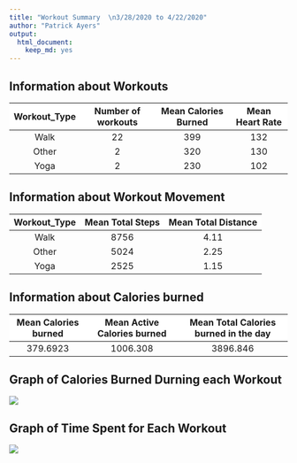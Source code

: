 ```yaml
---
title: "Workout Summary  \n3/28/2020 to 4/22/2020"
author: "Patrick Ayers"
output:
  html_document:
    keep_md: yes
---
```




## Information about Workouts
<table class="table" style="margin-left: auto; margin-right: auto;">
 <thead>
  <tr>
   <th style="text-align:center;position: sticky; top:0; background-color: #FFFFFF;"> Workout_Type </th>
   <th style="text-align:center;position: sticky; top:0; background-color: #FFFFFF;"> Number of workouts </th>
   <th style="text-align:center;position: sticky; top:0; background-color: #FFFFFF;"> Mean Calories Burned </th>
   <th style="text-align:center;position: sticky; top:0; background-color: #FFFFFF;"> Mean Heart Rate </th>
  </tr>
 </thead>
<tbody>
  <tr>
   <td style="text-align:center;"> Walk </td>
   <td style="text-align:center;"> 22 </td>
   <td style="text-align:center;"> 399 </td>
   <td style="text-align:center;"> 132 </td>
  </tr>
  <tr>
   <td style="text-align:center;"> Other </td>
   <td style="text-align:center;"> 2 </td>
   <td style="text-align:center;"> 320 </td>
   <td style="text-align:center;"> 130 </td>
  </tr>
  <tr>
   <td style="text-align:center;"> Yoga </td>
   <td style="text-align:center;"> 2 </td>
   <td style="text-align:center;"> 230 </td>
   <td style="text-align:center;"> 102 </td>
  </tr>
</tbody>
</table>

## Information about Workout Movement
<table class="table" style="margin-left: auto; margin-right: auto;">
 <thead>
  <tr>
   <th style="text-align:center;position: sticky; top:0; background-color: #FFFFFF;"> Workout_Type </th>
   <th style="text-align:center;position: sticky; top:0; background-color: #FFFFFF;"> Mean Total Steps </th>
   <th style="text-align:center;position: sticky; top:0; background-color: #FFFFFF;"> Mean Total Distance </th>
  </tr>
 </thead>
<tbody>
  <tr>
   <td style="text-align:center;"> Walk </td>
   <td style="text-align:center;"> 8756 </td>
   <td style="text-align:center;"> 4.11 </td>
  </tr>
  <tr>
   <td style="text-align:center;"> Other </td>
   <td style="text-align:center;"> 5024 </td>
   <td style="text-align:center;"> 2.25 </td>
  </tr>
  <tr>
   <td style="text-align:center;"> Yoga </td>
   <td style="text-align:center;"> 2525 </td>
   <td style="text-align:center;"> 1.15 </td>
  </tr>
</tbody>
</table>

## Information about Calories burned
<table class="table" style="margin-left: auto; margin-right: auto;">
 <thead>
  <tr>
   <th style="text-align:center;position: sticky; top:0; background-color: #FFFFFF;"> Mean Calories burned </th>
   <th style="text-align:center;position: sticky; top:0; background-color: #FFFFFF;"> Mean Active Calories burned </th>
   <th style="text-align:center;position: sticky; top:0; background-color: #FFFFFF;"> Mean Total Calories burned in the day </th>
  </tr>
 </thead>
<tbody>
  <tr>
   <td style="text-align:center;"> 379.6923 </td>
   <td style="text-align:center;"> 1006.308 </td>
   <td style="text-align:center;"> 3896.846 </td>
  </tr>
</tbody>
</table>

## Graph of Calories Burned Durning each Workout
<img src="Workout_data_4_23_2020_files/figure-html/unnamed-chunk-4-1.png" style="display: block; margin: auto;" />

## Graph of Time Spent for Each Workout
<img src="Workout_data_4_23_2020_files/figure-html/fig3-1.png" style="display: block; margin: auto;" />
